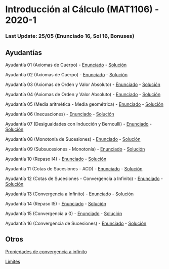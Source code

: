 # Introducción al Cálculo (MAT1106) - 2020-1

### Last Update: 25/05 (Enunciado 16, Sol 16, Bonuses)

## Ayudantías

Ayudantía 01 (Axiomas de Cuerpo) - [Enunciado](https://github.com/brd12/MAT1106-2020-1/blob/Enunciados/Enunciado01.pdf) - [Solución](https://github.com/brd12/MAT1106-2020-1/blob/Soluciones/Soluci%C3%B3n01.pdf)

Ayudantía 02 (Axiomas de Cuerpo) - [Enunciado](https://github.com/brd12/MAT1106-2020-1/blob/Enunciados/Enunciado02.pdf) - [Solución](https://github.com/brd12/MAT1106-2020-1/blob/Soluciones/Soluci%C3%B3n02.pdf)

Ayudantía 03 (Axiomas de Orden y Valor Absoluto) - [Enunciado](https://github.com/brd12/MAT1106-2020-1/blob/Enunciados/Enunciado03.pdf) - [Solución](https://github.com/brd12/MAT1106-2020-1/blob/Soluciones/Soluci%C3%B3n03.pdf)

Ayudantía 04 (Axiomas de Orden y Valor Absoluto) - [Enunciado](https://github.com/brd12/MAT1106-2020-1/blob/Enunciados/Enunciado04.pdf) - [Solución](https://github.com/brd12/MAT1106-2020-1/blob/Soluciones/Soluci%C3%B3n04.pdf)

Ayudantía 05 (Media aritmética - Media geométrica) - [Enunciado](https://github.com/brd12/MAT1106-2020-1/blob/Enunciados/Enunciado05.pdf) - [Solución](https://github.com/brd12/MAT1106-2020-1/blob/Soluciones/Soluci%C3%B3n05.pdf)

Ayudantía 06 (Inecuaciones) - [Enunciado](https://github.com/brd12/MAT1106-2020-1/blob/Enunciados/Enunciado06.pdf) - [Solución](https://github.com/brd12/MAT1106-2020-1/blob/Soluciones/Soluci%C3%B3n06.pdf)

Ayudantía 07 (Desigualdades con Inducción y Bernoulli) - [Enunciado](https://github.com/brd12/MAT1106-2020-1/blob/Enunciados/Enunciado07.pdf) - [Solución](https://github.com/brd12/MAT1106-2020-1/blob/Soluciones/Soluci%C3%B3n07.pdf)

Ayudantía 08 (Monotonía de Sucesiones) - [Enunciado](https://github.com/brd12/MAT1106-2020-1/blob/Enunciados/Enunciado08.pdf) - [Solución](https://github.com/brd12/MAT1106-2020-1/blob/Soluciones/Soluci%C3%B3n08.pdf)

Ayudantía 09 (Subsucesiones - Monotonía) - [Enunciado](https://github.com/brd12/MAT1106-2020-1/blob/Enunciados/Enunciado09.pdf) - [Solución](https://github.com/brd12/MAT1106-2020-1/blob/Soluciones/Soluci%C3%B3n09.pdf)

Ayudantía 10 (Repaso I4) - [Enunciado](https://github.com/brd12/MAT1106-2020-1/blob/Enunciados/Enunciado10.pdf) - [Solución](https://github.com/brd12/MAT1106-2020-1/blob/Soluciones/Soluci%C3%B3n10.pdf)

Ayudantía 11 (Cotas de Sucesiones - ACD) - [Enunciado](https://github.com/brd12/MAT1106-2020-1/blob/Enunciados/Enunciado11.pdf) - [Solución](https://github.com/brd12/MAT1106-2020-1/blob/Soluciones/Soluci%C3%B3n11.pdf)

Ayudantía 12 (Cotas de Sucesiones - Convergencia a Infinito) - [Enunciado](https://github.com/brd12/MAT1106-2020-1/blob/Enunciados/Enunciado12.pdf) - [Solución](https://github.com/brd12/MAT1106-2020-1/blob/Soluciones/Soluci%C3%B3n12.pdf)

Ayudantía 13 (Convergencia a Infinito) - [Enunciado](https://github.com/brd12/MAT1106-2020-1/blob/Enunciados/Enunciado13.pdf) - [Solución](https://github.com/brd12/MAT1106-2020-1/blob/Soluciones/Soluci%C3%B3n13.pdf)

Ayudantía 14 (Repaso I5) - [Enunciado](https://github.com/brd12/MAT1106-2020-1/blob/Enunciados/Enunciado14.pdf) - [Solución](https://github.com/brd12/MAT1106-2020-1/blob/Soluciones/Soluci%C3%B3n14.pdf)

Ayudantía 15 (Convergencia a 0) - [Enunciado](https://github.com/brd12/MAT1106-2020-1/blob/Enunciados/Enunciado15.pdf) - [Solución](https://github.com/brd12/MAT1106-2020-1/blob/Soluciones/Soluci%C3%B3n15.pdf)

Ayudantía 16 (Convergencia de Sucesiones) - [Enunciado](https://github.com/brd12/MAT1106-2020-1/blob/Enunciados/Enunciado16.pdf) - [Solución](https://github.com/brd12/MAT1106-2020-1/blob/Soluciones/Soluci%C3%B3n16.pdf)

## Otros

[Propiedades de convergencia a infinito](https://github.com/brd12/MAT1106-2020-1/blob/Bonus/Propiedades.pdf)

[Límites](https://github.com/brd12/MAT1106-2020-1/blob/Bonus/L%C3%ADmites.pdf)
